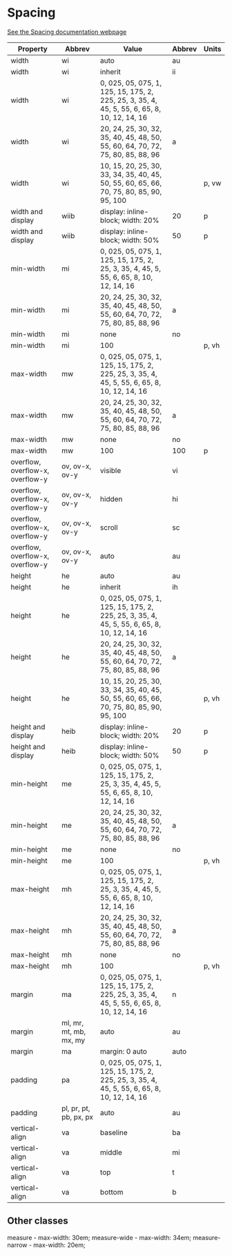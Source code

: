 # Spacing

[See the Spacing documentation webpage](https://chrisjwaddell.github.io/Stooge-CSS/spacing.html)

| Property |Abbrev| Value |Abbrev | Units |
|----------|--------|-------|--------|------|
| width  | wi   | auto | au |  |
| width  | wi     | inherit | ii |  |
| width  | wi     | 0, 025, 05, 075, 1, 125, 15, 175, 2, 225, 25, 3, 35, 4, 45, 5, 55, 6, 65, 8, 10, 12, 14, 16	 |  |  |
| width  | wi     | 20, 24, 25, 30, 32, 35, 40, 45, 48, 50, 55, 60, 64, 70, 72, 75, 80, 85, 88, 96 | a |  |
| width  | wi     | 10, 15, 20, 25, 30, 33, 34, 35, 40, 45, 50, 55, 60, 65, 66, 70, 75, 80, 85, 90, 95, 100 |  | p, vw |
| width and display  | wiib     | display: inline-block; width: 20% | 20 | p  |
| width and display  | wiib     | display: inline-block; width: 50% | 50 | p  |
| min-width | mi | 0, 025, 05, 075, 1, 125, 15, 175, 2, 25, 3, 35, 4, 45, 5, 55, 6, 65, 8, 10, 12, 14, 16 | | |
| min-width | mi | 20, 24, 25, 30, 32, 35, 40, 45, 48, 50, 55, 60, 64, 70, 72, 75, 80, 85, 88, 96 | a | |
| min-width | mi | none | no | |
| min-width | mi | 100 |  | p, vh |
| max-width | mw | 0, 025, 05, 075, 1, 125, 15, 175, 2, 225, 25, 3, 35, 4, 45, 5, 55, 6, 65, 8, 10, 12, 14, 16 | | |
| max-width | mw | 20, 24, 25, 30, 32, 35, 40, 45, 48, 50, 55, 60, 64, 70, 72, 75, 80, 85, 88, 96 | a | |
| max-width | mw | none | no |  |
| max-width | mw | 100  | 100 | p |
| overflow, overflow-x, overflow-y | ov, ov-x, ov-y | visible | vi | |
| overflow, overflow-x, overflow-y | ov, ov-x, ov-y | hidden | hi |  |
| overflow, overflow-x, overflow-y | ov, ov-x, ov-y | scroll | sc |  |
| overflow, overflow-x, overflow-y | ov, ov-x, ov-y | auto | au |  |
| height | he | auto | au | |
| height | he | inherit | ih | |
| height | he | 0, 025, 05, 075, 1, 125, 15, 175, 2, 225, 25, 3, 35, 4, 45, 5, 55, 6, 65, 8, 10, 12, 14, 16 | | |
| height | he | 20, 24, 25, 30, 32, 35, 40, 45, 48, 50, 55, 60, 64, 70, 72, 75, 80, 85, 88, 96 | a | |
| height | he | 10, 15, 20, 25, 30, 33, 34, 35, 40, 45, 50, 55, 60, 65, 66, 70, 75, 80, 85, 90, 95, 100 |  | p, vh  |
| height and display | heib | display: inline-block; width: 20% | 20 | p |
| height and display | heib | display: inline-block; width: 50% | 50 | p |
| min-height | me | 0, 025, 05, 075, 1, 125, 15, 175, 2, 25, 3, 35, 4, 45, 5, 55, 6, 65, 8, 10, 12, 14, 16 | | |
| min-height | me | 20, 24, 25, 30, 32, 35, 40, 45, 48, 50, 55, 60, 64, 70, 72, 75, 80, 85, 88, 96 | a | |
| min-height | me | none | no | |
| min-height | me | 100 |  | p, vh |
| max-height | mh | 0, 025, 05, 075, 1, 125, 15, 175, 2, 25, 3, 35, 4, 45, 5, 55, 6, 65, 8, 10, 12, 14, 16 | | |
| max-height | mh | 20, 24, 25, 30, 32, 35, 40, 45, 48, 50, 55, 60, 64, 70, 72, 75, 80, 85, 88, 96 | a | |
| max-height | mh | none | no | |
| max-height | mh | 100 | | p, vh |
| margin | ma | 0, 025, 05, 075, 1, 125, 15, 175, 2, 225, 25, 3, 35, 4, 45, 5, 55, 6, 65, 8, 10, 12, 14, 16 |  n | |
| margin | ml, mr, mt, mb, mx, my | auto | au | |
| margin |  ma  | margin: 0 auto | auto | |
| padding | pa | 0, 025, 05, 075, 1, 125, 15, 175, 2, 225, 25, 3, 35, 4, 45, 5, 55, 6, 65, 8, 10, 12, 14, 16 | | |
| padding | pl, pr, pt, pb, px, px | auto | au | |
| vertical-align | va | baseline | ba | |
| vertical-align | va | middle | mi | |
| vertical-align | va | top | t | |
| vertical-align | va | bottom | b | |

## Other classes
measure - max-width: 30em;
measure-wide - max-width: 34em;
measure-narrow - max-width: 20em;
